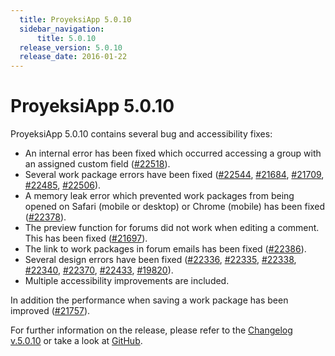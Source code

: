 ```yaml
---
  title: ProyeksiApp 5.0.10
  sidebar_navigation:
      title: 5.0.10
  release_version: 5.0.10
  release_date: 2016-01-22
---
```



# ProyeksiApp 5.0.10

ProyeksiApp 5.0.10 contains several bug and accessibility fixes:

  - An internal error has been fixed which occurred accessing a group
    with an assigned custom field
    ([\#22518](https://community.proyeksi.id/work_packages/22518/activity)).
  - Several work package errors have been fixed
    ([\#22544](https://community.proyeksi.id/work_packages/22544/activity),
    [\#21684](https://community.proyeksi.id/work_packages/21684/activity),
    [\#21709](https://community.proyeksi.id/work_packages/21709/activity),
    [\#22485](https://community.proyeksi.id/work_packages/22485/activity),
    [\#22506](https://community.proyeksi.id/work_packages/22506/activity)).
  - A memory leak error which prevented work packages from being opened
    on Safari (mobile or desktop) or Chrome (mobile) has been fixed
    ([\#22378](https://community.proyeksi.id/work_packages/22378/activity)).
  - The preview function for forums did not work when editing a comment.
    This has been fixed
    ([\#21697](https://community.proyeksi.id/work_packages/21697/activity)).
  - The link to work packages in forum emails has been fixed
    ([\#22386](https://community.proyeksi.id/work_packages/22386/activity)).
  - Several design errors have been fixed
    ([\#22336](https://community.proyeksi.id/work_packages/22336/activity),
    [\#22335](https://community.proyeksi.id/work_packages/22335/activity),
    [\#22338](https://community.proyeksi.id/work_packages/22338/activity),
    [\#22340](https://community.proyeksi.id/work_packages/22340/activity),
    [\#22370](https://community.proyeksi.id/work_packages/22370/activity),
    [\#22433](https://community.proyeksi.id/work_packages/22433/activity),
    [\#19820](https://community.proyeksi.id/work_packages/19820/activity)).
  - Multiple accessibility improvements are included.

In addition the performance when saving a work package has been improved
([\#21757](https://community.proyeksi.id/work_packages/21757/activity)).

For further information on the release, please refer to the [Changelog
v.5.0.10](https://community.proyeksi.id/versions/788) or take a look
at [GitHub](https://github.com/opf/proyeksiapp/tree/v5.0.10).


